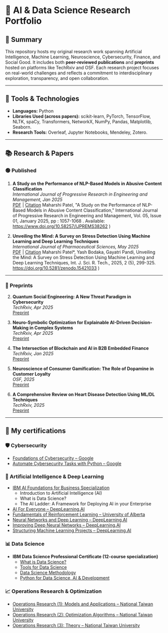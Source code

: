 # 🧠 AI & Data Science Research Portfolio

## 📌 Summary

This repository hosts my original research work spanning Artificial Intelligence, Machine Learning, Neuroscience, Cybersecurity, Finance, and Social Good. It includes both **peer-reviewed publications** and **preprints** hosted on platforms like TechRxiv and OSF. Each research project focuses on real-world challenges and reflects a commitment to interdisciplinary exploration, transparency, and open collaboration.

---


## 🧰 Tools & Technologies

- **Languages:** Python
- **Libraries Used (across papers):** scikit-learn, PyTorch, TensorFlow, NLTK, spaCy, Transformers, NetworkX, NumPy, Pandas, Matplotlib, Seaborn.
- **Research Tools:** Overleaf, Jupyter Notebooks, Mendeley, Zotero.

---

## 📚 Research & Papers

### 🟢 Published
1. **A Study on the Performance of NLP-Based Models in Abusive Content Classification**  
   _International Journal of Progressive Research in Engineering and Management, Jan 2025_  
   [PDF](https://www.doi.org/10.58257/IJPREMS38262) | [Citation](#) Maharshi Patel, "A Study on the Performance of NLP-Based Models in Abusive Content Classification," International Journal of Progressive Research in Engineering and Management, Vol. 05, Issue 01, January 2025, pp : 1057-1068 . Available: https://www.doi.org/10.58257/IJPREMS38262 )

2. **Unveiling the Mind: A Survey on Stress Detection Using Machine Learning and Deep Learning Techniques**  
   _International Journal of Pharmaceutical Sciences, May 2025_  
   [PDF](https://www.doi.org/10.5281/zenodo.15421033) | [Citation](#) Maharshi Patel*, Yash Bodaka, Gayatri Pandi, Unveiling the Mind: A Survey on Stress Detection Using Machine Learning and Deep Learning Techniques, Int. J. Sci. R. Tech., 2025, 2 (5), 299-325. https://doi.org/10.5281/zenodo.15421033 )


---

### 🔬 Preprints

2. **Quantum Social Engineering: A New Threat Paradigm in Cybersecurity**  
   _TechRxiv, Apr 2025_  
   [Preprint](https://doi.org/10.36227/techrxiv.174363042.22068772/v1)

3. **Neuro-Symbolic Optimization for Explainable AI-Driven Decision-Making in Complex Systems**  
   _TechRxiv, Apr 2025_  
   [Preprint](https://doi.org/10.36227/techrxiv.174431322.29730206/v1)

4. **The Intersection of Blockchain and AI in B2B Embedded Finance**  
   _TechRxiv, Jan 2025_  
   [Preprint](https://doi.org/10.36227/techrxiv.174431344.40887416/v1)

5. **Neuroscience of Consumer Gamification: The Role of Dopamine in Customer Loyalty**  
   _OSF, 2025_  
   [Preprint](https://papers.ssrn.com/sol3/papers.cfm?abstract_id=5105373)

6. **A Comprehensive Review on Heart Disease Detection Using ML/DL Techniques**  
   _TechRxiv, 2025_  
   [Preprint](https://doi.org/10.36227/techrxiv.174494889.99688489/v1)

---

## 📜  My certifications

### 🛡️ Cybersecurity
- [Foundations of Cybersecurity – Google](https://www.coursera.org/account/accomplishments/certificate/CEHENRNCPGTZ)
- [Automate Cybersecurity Tasks with Python – Google](https://www.coursera.org/account/accomplishments/certificate/CEHENRNCPGTZ)

### 🤖 Artificial Intelligence & Deep Learning
- [IBM AI Foundations for Business Specialization](https://www.coursera.org/account/accomplishments/specialization/certificate/MD2J2FJ2ID1L)
  - Introduction to Artificial Intelligence (AI)
  - What is Data Science?
  - The AI Ladder: A Framework for Deploying AI in your Enterprise
- [AI For Everyone – DeepLearning.AI](https://www.coursera.org/account/accomplishments/certificate/B7662S6TIOWL)
- [Fundamentals of Reinforcement Learning – University of Alberta](https://www.coursera.org/account/accomplishments/certificate/PNRD2S7A64YH)
- [Neural Networks and Deep Learning – DeepLearning.AI](https://www.coursera.org/account/accomplishments/certificate/DCW8TGUV9DQS)
- [Improving Deep Neural Networks – DeepLearning.AI](https://www.coursera.org/account/accomplishments/certificate/A5P8ARITV3GU)
- [Structuring Machine Learning Projects – DeepLearning.AI](https://www.coursera.org/account/accomplishments/certificate/WLJVZ0EY3T84)

### 📊 Data Science
- **IBM Data Science Professional Certificate (12-course specialization)**
  - [What is Data Science?](https://www.coursera.org/account/accomplishments/certificate/B52F8CJKE09O)
  - [Tools for Data Science](https://www.coursera.org/account/accomplishments/certificate/SQT4BS1XU3JG)
  - [Data Science Methodology](https://www.coursera.org/account/accomplishments/certificate/37626SZTSBHB)
  - [Python for Data Science, AI & Development](https://coursera.org/verify/6D344GLRMMOM)

### 📈 Operations Research & Optimization
- [Operations Research (1): Models and Applications – National Taiwan University](https://coursera.org/verify/8UPU69JSV6H2)
- [Operations Research (2): Optimization Algorithms – National Taiwan University](https://coursera.org/verify/MIQS96YOBYYY)
- [Operations Research (3): Theory – National Taiwan University](https://coursera.org/verify/EFX3R1QUEMDA)
